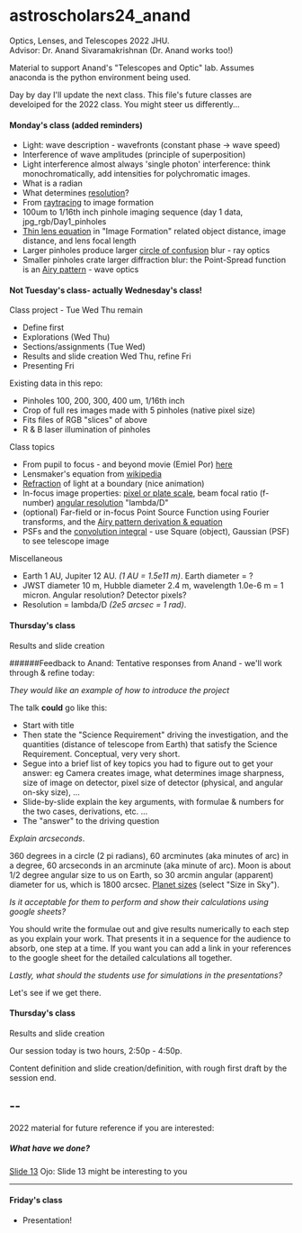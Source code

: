 # astroscholars24_anand
Optics, Lenses, and Telescopes 2022 JHU.  
Advisor: Dr. Anand Sivaramakrishnan   (Dr. Anand works too!)

Material to support Anand's "Telescopes and Optic" lab.  Assumes anaconda is the python environment being used.  

Day by day I'll update the next class.  This file's future classes are develoiped for the 2022 class.  You might steer us differently...


	
#### Monday's class (added reminders)

- Light: wave description - wavefronts (constant phase -> wave speed)
- Interference of wave amplitudes (principle of superposition)
- Light interference almost always 'single photon' interference: think monochromatically, add intensities for polychromatic images.
- What is a radian
- What determines [resolution](https://image1.slideserve.com/1553225/resolving-power-airy-disk-l.jpg)?
- From [raytracing](https://image1.slideserve.com/3006816/thin-lenses-ray-tracing1-l.jpg) to image formation
- 100um to 1/16th inch pinhole imaging sequence (day 1 data, jpg_rgb/Day1_pinholes
- [Thin lens equation](https://en.wikipedia.org/wiki/Thin_lens) in "Image Formation" related object distance, image distance, and lens focal length 
- Larger pinholes produce larger [circle of confusion](https://en.wikipedia.org/wiki/Circle_of_confusion) blur - ray optics
- Smaller pinholes crate larger diffraction blur: the Point-Spread function is an [Airy pattern](https://en.wikipedia.org/wiki/Airy_disk) - wave optics

#### Not Tuesday's class- actually Wednesday's class!

Class project - Tue Wed Thu remain

* Define first 
* Explorations (Wed Thu) 
* Sections/assignments (Tue Wed)
* Results and slide creation Wed Thu, refine Fri
* Presenting Fri



Existing data in this repo:  

* Pinholes 100, 200, 300, 400 um, 1/16th inch
* Crop of full res images made with 5 pinholes (native pixel size)
* Fits files of RGB "slices" of above
* R & B laser illumination of pinholes
  
  
Class topics  

* From pupil to focus - and beyond movie (Emiel Por) [here](https://docs.hcipy.org/0.5.1/tutorials/NearFarFieldDiffraction/NearFarFieldDiffraction.html#)
* Lensmaker's equation from [wikipedia](https://en.wikipedia.org/wiki/Focal_length)
* [Refraction](https://en.wikipedia.org/wiki/Refraction) of light at a boundary (nice animation)
* In-focus image properties: [pixel or plate scale](https://github.com/anand0xff/astroscholars22_anand/blob/main/PLSCL.pdf), beam focal ratio (f-number) [angular resolution](https://en.wikipedia.org/wiki/Angular_resolution) "lambda/D"
* (optional) Far-field or in-focus Point Source Function using Fourier transforms, and the [Airy pattern derivation & equation](https://en.wikipedia.org/wiki/Fraunhofer_diffraction_equation#Circular_aperture)  
* PSFs and the [convolution integral](https://phiresky.github.io/convolution-demo/) - use Square (object), Gaussian (PSF) to see telescope image  

Miscellaneous

* Earth 1 AU, Jupiter 12 AU. *(1 AU = 1.5e11 m)*. Earth diameter = ? 
* JWST diameter 10 m, Hubble diameter 2.4 m, wavelength 1.0e-6 m = 1 micron.  Angular resolution? Detector pixels?   
* Resolution = lambda/D *(2e5 arcsec = 1 rad)*.  



#### Thursday's class
Results and slide creation

######Feedback to Anand:  Tentative responses from Anand - we'll work through & refine today:

*They would like an example of how to introduce the project*

The talk **could**  go like this:

- Start with title  
- Then state the "Science Requirement" driving the investigation, and the quantities (distance of telescope from Earth) that satisfy the Science Requirement.  Conceptual, very very short.
- Segue into a brief list of key topics you had to figure out to get your answer: eg Camera creates image, what determines image sharpness, size of image on detector, pixel size of detector (physical, and angular on-sky size), ...
- Slide-by-slide explain the key arguments, with formulae & numbers for the two cases, derivations, etc. ... 
- The "answer" to the driving question



*Explain arcseconds*. 

360 degrees in a circle (2 pi radians), 60 arcminutes (aka minutes of arc) in a degree, 60 arcseconds in an arcminute (aka minute of arc).  Moon is about 1/2 degree angular size to us on Earth, so 30 arcmin angular (apparent) diameter for us, which is 1800 arcsec.  [Planet sizes](https://www.timeanddate.com/astronomy/planets/distance) (select "Size in Sky").

*Is it acceptable for them to perform and show their calculations using google sheets?*

You should write the formulae out and give results numerically to each step as you explain your work.  That presents it in a sequence for the audience to absorb, one step at a time.  If you want you can add a link in your references to the google sheet for the detailed calculations all together.

*Lastly, what should the students use for simulations in the presentations?*

Let's see if we get there.  

#### Thursday's class
Results and slide creation

Our session today is two hours, 2:50p - 4:50p.

Content definition and slide creation/definition, with rough first draft by the session end. 

--
--

2022 material for future reference if you are interested:

##### What have we done?

[Slide 13](http://nicadd.niu.edu/~piot/phys_630/Lesson7.pdf)  Ojo: Slide 13  might be interesting to you
 
		
---
		
	




#### Friday's class

* Presentation!

	